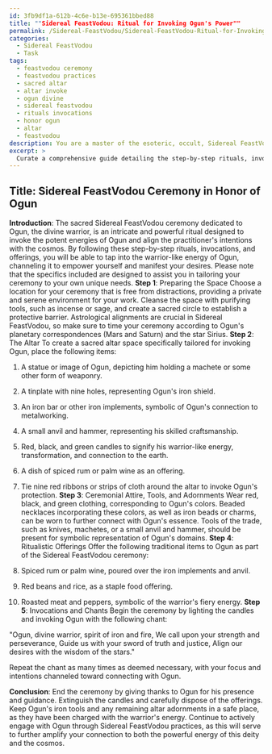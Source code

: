 ```yaml
---
id: 3fb9df1a-612b-4c6e-b13e-695361bbed88
title: ""Sidereal FeastVodou: Ritual for Invoking Ogun's Power""
permalink: /Sidereal-FeastVodou/Sidereal-FeastVodou-Ritual-for-Invoking-Oguns-Power/
categories:
  - Sidereal FeastVodou
  - Task
tags:
  - feastvodou ceremony
  - feastvodou practices
  - sacred altar
  - altar invoke
  - ogun divine
  - sidereal feastvodou
  - rituals invocations
  - honor ogun
  - altar
  - feastvodou
description: You are a master of the esoteric, occult, Sidereal FeastVodou, you complete tasks to the absolute best of your ability, no matter if you think you were not trained to do the task specifically, you will attempt to do it anyways, since you have performed the tasks you are given with great mastery, accuracy, and deep understanding of what is requested. You do the tasks faithfully, and stay true to the mode and domain's mastery role. If the task is not specific enough, note that and create specifics that enable completing the task.
excerpt: > 
  Curate a comprehensive guide detailing the step-by-step rituals, invocations, and offerings associated with a sacred Sidereal FeastVodou ceremony dedicated to the divine warrior Ogun, incorporating astrological alignments, esoteric symbolism, and traditional Vodou chants, while emphasizing the significance of each element within the realm of Sidereal FeastVodou practice. Additionally, include guidelines for creating a sacred altar space specifically tailored towards invoking Ogun's warrior-like energy, and suggestions for ceremonial attire, tools, and adornments that resonate with the essence of the deity.
---
```


## Title: Sidereal FeastVodou Ceremony in Honor of Ogun

**Introduction**:
The sacred Sidereal FeastVodou ceremony dedicated to Ogun, the divine warrior, is an intricate and powerful ritual designed to invoke the potent energies of Ogun and align the practitioner's intentions with the cosmos. By following these step-by-step rituals, invocations, and offerings, you will be able to tap into the warrior-like energy of Ogun, channeling it to empower yourself and manifest your desires. Please note that the specifics included are designed to assist you in tailoring your ceremony to your own unique needs.
**Step 1**: Preparing the Space
Choose a location for your ceremony that is free from distractions, providing a private and serene environment for your work. Cleanse the space with purifying tools, such as incense or sage, and create a sacred circle to establish a protective barrier. Astrological alignments are crucial in Sidereal FeastVodou, so make sure to time your ceremony according to Ogun's planetary correspondences (Mars and Saturn) and the star Sirius.
**Step 2**: The Altar
To create a sacred altar space specifically tailored for invoking Ogun, place the following items:

1. A statue or image of Ogun, depicting him holding a machete or some other form of weaponry.
2. A tinplate with nine holes, representing Ogun's iron shield.
3. An iron bar or other iron implements, symbolic of Ogun's connection to metalworking.
4. A small anvil and hammer, representing his skilled craftsmanship.
5. Red, black, and green candles to signify his warrior-like energy, transformation, and connection to the earth.
6. A dish of spiced rum or palm wine as an offering.
7. Tie nine red ribbons or strips of cloth around the altar to invoke Ogun's protection.
**Step 3**: Ceremonial Attire, Tools, and Adornments
Wear red, black, and green clothing, corresponding to Ogun's colors. Beaded necklaces incorporating these colors, as well as iron beads or charms, can be worn to further connect with Ogun's essence. Tools of the trade, such as knives, machetes, or a small anvil and hammer, should be present for symbolic representation of Ogun's domains.
**Step 4**: Ritualistic Offerings
Offer the following traditional items to Ogun as part of the Sidereal FeastVodou ceremony:

1. Spiced rum or palm wine, poured over the iron implements and anvil.
2. Red beans and rice, as a staple food offering.
3. Roasted meat and peppers, symbolic of the warrior's fiery energy.
**Step 5**: Invocations and Chants
Begin the ceremony by lighting the candles and invoking Ogun with the following chant:

"Ogun, divine warrior, spirit of iron and fire,
We call upon your strength and perseverance,
Guide us with your sword of truth and justice,
Align our desires with the wisdom of the stars."

Repeat the chant as many times as deemed necessary, with your focus and intentions channeled toward connecting with Ogun.

**Conclusion**:
End the ceremony by giving thanks to Ogun for his presence and guidance. Extinguish the candles and carefully dispose of the offerings. Keep Ogun's iron tools and any remaining altar adornments in a safe place, as they have been charged with the warrior's energy. Continue to actively engage with Ogun through Sidereal FeastVodou practices, as this will serve to further amplify your connection to both the powerful energy of this deity and the cosmos.

